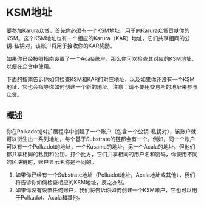 # KSM地址

要参加Karura众贷，首先你必须有一个KSM地址，用于向Karura众贷贡献你的KSM。这个KSM地址也有一个相应的Karura（KAR）地址，它们共享相同的公钥-私钥对，该账户将用于接收你的KAR奖励。&#x20;

如果你已经按照指南设置了一个Acala账户，那么你可以检查其对应的KSM地址，以便在众贷中使用。&#x20;

下面的指南告诉你如何检查KSM和KAR的对应地址，以及如果你还没有一个KSM地址，它也会指导你如何创建一个新的地址。注意：请不要用交易所的地址来参与众贷。

## 概述

你在Polkadot{js}扩展程序中创建了一个账户（包含一个公钥-私钥对），该账户就可以衍生出一系列地址，每个基于Substrate的链都会有一个。例如，同一个账户可以有一个Polkadot的地址，一个Kusama的地址，另一个Acala的地址。但他们都共享相同的私钥和公钥。打个比方，它们共享相同的用户名和密码，你使用不同的区块链时，账户显示名称是不同的。&#x20;

1. 如果你已经有一个Substrate地址（Polkadot地址，Acala地址或其他），我们将告诉你如何检查相应的KSM地址，反之亦然。&#x20;
2. 如果你没有设置任何账户，我们将告诉你如何创建一个KSM账户，它也可以用于Polkadot、Acala和其他。
